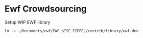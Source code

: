 Ewf Crowdsourcing
=================

Setup WIP EWF library


    ln -s ~/Documents/ewf/EWF $ISE_EIFFEL/contrib/library/ewf-dev
